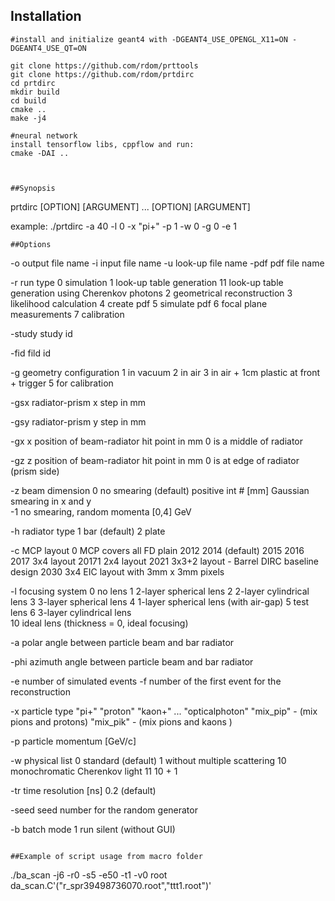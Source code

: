 ## Installation
```
#install and initialize geant4 with -DGEANT4_USE_OPENGL_X11=ON -DGEANT4_USE_QT=ON

git clone https://github.com/rdom/prttools
git clone https://github.com/rdom/prtdirc
cd prtdirc
mkdir build
cd build
cmake ..
make -j4

#neural network
install tensorflow libs, cppflow and run:
cmake -DAI ..



##Synopsis
```
prtdirc [OPTION] [ARGUMENT] ... [OPTION] [ARGUMENT]

example:
./prtdirc -a 40 -l 0 -x "pi+" -p 1 -w 0 -g 0 -e 1
```
##Options
```

-o    output file name
-i    input file name
-u    look-up file name
-pdf  pdf file name

-r    run type
                0    simulation
                1    look-up table generation
		11   look-up table generation using Cherenkov photons
                2    geometrical reconstruction
                3    likelihood calculation
		4    create pdf
		5    simulate pdf
                6    focal plane measurements
                7    calibration

-study  study id

-fid  fild id

-g    geometry configuration
                1    in vacuum
                2    in air
                3    in air + 1cm plastic at front + trigger
                5    for calibration

-gsx    radiator-prism x step in mm

-gsy    radiator-prism y step in mm

-gx  x position of beam-radiator hit point in mm
                0    is a middle of radiator 

-gz  z position of beam-radiator hit point in mm
                0    is at edge of radiator (prism side)

-z    beam dimension
                0    no smearing (default)
                positive int # [mm]   Gaussian smearing in x and y  
                -1  no smearing, random momenta [0,4] GeV


-h    radiator type
                1    bar (default)
                2    plate

-c   MCP layout
                0    MCP covers all FD plain
                2012
		2014 (default) 
		2015
		2016
		2017 3x4 layout
		20171 2x4 layout
                2021 3x3+2 layout - Barrel DIRC baseline design
		2030 3x4 EIC layout with 3mm x 3mm pixels 

-l    focusing system
                0    no lens
                1    2-layer spherical lens
                2    2-layer cylindrical lens
                3    3-layer spherical lens
                4    1-layer spherical lens (with air-gap)
                5    test lens
                6    3-layer cylindrical lens		
                10   ideal lens (thickness = 0, ideal focusing)

-a    polar angle between particle beam and bar radiator

-phi  azimuth angle between particle beam and bar radiator

-e    number of simulated events
-f    number of the first event for the reconstruction

-x    particle type
              "pi+" 
              "proton"
              "kaon+"
                 ...
              "opticalphoton"
	      "mix_pip" - (mix pions and protons)
	      "mix_pik" - (mix pions and kaons ) 

-p    particle momentum [GeV/c]

-w    physical list
                0    standard  (default)
                1    without multiple scattering
                10   monochromatic Cherenkov light
                11   10 + 1

-tr    time resolution [ns]
               0.2  (default)  

-seed   seed number for the random generator 

-b    batch mode
               1    run silent (without GUI)

```

##Example of script usage from macro folder
```
./ba_scan -j6 -r0 -s5 -e50 -t1 -v0
root da_scan.C'("r_spr39498736070.root","ttt1.root")'
```